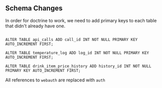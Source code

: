 Schema Changes
--------------

In order for doctrine to work, we need to add primary keys to each table that didn't already have one.

```mysql

ALTER TABLE api_calls ADD call_id INT NOT NULL PRIMARY KEY AUTO_INCREMENT FIRST;

ALTER TABLE temperature_log ADD log_id INT NOT NULL PRIMARY KEY AUTO_INCREMENT FIRST;

ALTER TABLE drink_item_price_history ADD history_id INT NOT NULL PRIMARY KEY AUTO_INCREMENT FIRST;

```

All references to `webauth` are replaced with `auth`